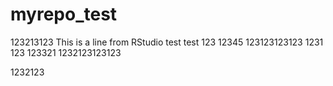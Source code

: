 # myrepo_test
123213123
This is a line from RStudio
test test
123
12345
123123123123
1231
123
123321
1232123123123

1232123